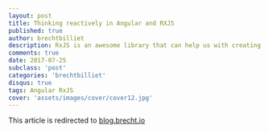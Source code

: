 ```yaml
---
layout: post
title: Thinking reactively in Angular and RXJS
published: true
author: brechtbilliet
description: RxJS is an awesome library that can help us with creating reactive web applications. Reactive web applications can be overwhelming in the beginning, but eventually, they can be really rewarding.This article is all about making the paradigm switch from thinking imperatively towards thinking reactively.
comments: true
date: 2017-07-25
subclass: 'post'
categories: 'brechtbilliet'
disqus: true
tags: Angular RxJS
cover: 'assets/images/cover/cover12.jpg'
---
```

This article is redirected to [blog.brecht.io](https://blog.brecht.io)
